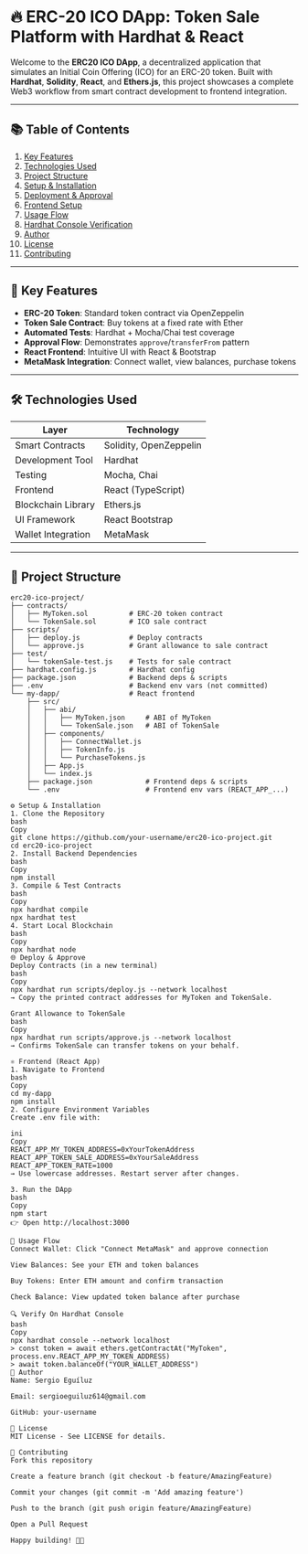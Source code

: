 # 🔥 **ERC-20 ICO DApp: Token Sale Platform with Hardhat & React**

Welcome to the **ERC20 ICO DApp**, a decentralized application that simulates an Initial Coin Offering (ICO) for an ERC-20 token. Built with **Hardhat**, **Solidity**, **React**, and **Ethers.js**, this project showcases a complete Web3 workflow from smart contract development to frontend integration.

---

## 📚 **Table of Contents**
1. [Key Features](#-key-features)
2. [Technologies Used](#-technologies-used)
3. [Project Structure](#-project-structure)
4. [Setup & Installation](#%EF%B8%8F-setup--installation)
5. [Deployment & Approval](#-deploy--approve)
6. [Frontend Setup](#%EF%B8%8F-frontend-react-app)
7. [Usage Flow](#-usage-flow)
8. [Hardhat Console Verification](#-verify-on-hardhat-console)
9. [Author](#-author)
10. [License](#-license)
11. [Contributing](#-contributing)

---

## 🚀 **Key Features**

- **ERC-20 Token**: Standard token contract via OpenZeppelin  
- **Token Sale Contract**: Buy tokens at a fixed rate with Ether  
- **Automated Tests**: Hardhat + Mocha/Chai test coverage  
- **Approval Flow**: Demonstrates `approve`/`transferFrom` pattern  
- **React Frontend**: Intuitive UI with React & Bootstrap  
- **MetaMask Integration**: Connect wallet, view balances, purchase tokens  

---

## 🛠️ **Technologies Used**

| Layer             | Technology               |
|-------------------|--------------------------|
| Smart Contracts   | Solidity, OpenZeppelin   |
| Development Tool  | Hardhat                  |
| Testing           | Mocha, Chai              |
| Frontend          | React (TypeScript)       |
| Blockchain Library| Ethers.js                |
| UI Framework      | React Bootstrap         |
| Wallet Integration| MetaMask                |

---

## 📂 Project Structure

```plaintext
erc20-ico-project/
├── contracts/
│   ├── MyToken.sol          # ERC‑20 token contract
│   └── TokenSale.sol        # ICO sale contract
├── scripts/
│   ├── deploy.js            # Deploy contracts
│   └── approve.js           # Grant allowance to sale contract
├── test/
│   └── tokenSale-test.js    # Tests for sale contract
├── hardhat.config.js        # Hardhat config
├── package.json             # Backend deps & scripts
├── .env                     # Backend env vars (not committed)
└── my-dapp/                 # React frontend
    ├── src/
    │   ├── abi/
    │   │   ├── MyToken.json     # ABI of MyToken
    │   │   └── TokenSale.json   # ABI of TokenSale
    │   ├── components/
    │   │   ├── ConnectWallet.js
    │   │   ├── TokenInfo.js
    │   │   └── PurchaseTokens.js
    │   ├── App.js
    │   └── index.js
    ├── package.json             # Frontend deps & scripts
    └── .env                     # Frontend env vars (REACT_APP_...)

⚙️ Setup & Installation
1. Clone the Repository
bash
Copy
git clone https://github.com/your-username/erc20-ico-project.git
cd erc20-ico-project
2. Install Backend Dependencies
bash
Copy
npm install
3. Compile & Test Contracts
bash
Copy
npx hardhat compile
npx hardhat test
4. Start Local Blockchain
bash
Copy
npx hardhat node
🌐 Deploy & Approve
Deploy Contracts (in a new terminal)
bash
Copy
npx hardhat run scripts/deploy.js --network localhost
→ Copy the printed contract addresses for MyToken and TokenSale.

Grant Allowance to TokenSale
bash
Copy
npx hardhat run scripts/approve.js --network localhost
→ Confirms TokenSale can transfer tokens on your behalf.

⚛️ Frontend (React App)
1. Navigate to Frontend
bash
Copy
cd my-dapp
npm install
2. Configure Environment Variables
Create .env file with:

ini
Copy
REACT_APP_MY_TOKEN_ADDRESS=0xYourTokenAddress
REACT_APP_TOKEN_SALE_ADDRESS=0xYourSaleAddress
REACT_APP_TOKEN_RATE=1000
→ Use lowercase addresses. Restart server after changes.

3. Run the DApp
bash
Copy
npm start
👉 Open http://localhost:3000

🎯 Usage Flow
Connect Wallet: Click "Connect MetaMask" and approve connection

View Balances: See your ETH and token balances

Buy Tokens: Enter ETH amount and confirm transaction

Check Balance: View updated token balance after purchase

🔍 Verify On Hardhat Console
bash
Copy
npx hardhat console --network localhost
> const token = await ethers.getContractAt("MyToken", process.env.REACT_APP_MY_TOKEN_ADDRESS)
> await token.balanceOf("YOUR_WALLET_ADDRESS")
👤 Author
Name: Sergio Eguíluz

Email: sergioeguiluz614@gmail.com

GitHub: your-username

📜 License
MIT License - See LICENSE for details.

🤝 Contributing
Fork this repository

Create a feature branch (git checkout -b feature/AmazingFeature)

Commit your changes (git commit -m 'Add amazing feature')

Push to the branch (git push origin feature/AmazingFeature)

Open a Pull Request

Happy building! 🚀✨
